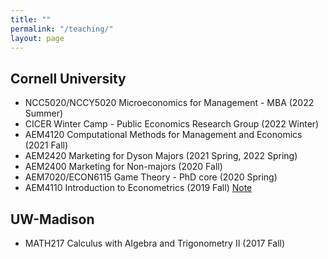 ```yaml
---
title: ""
permalink: "/teaching/"
layout: page
---
```


## Cornell University

- NCC5020/NCCY5020 Microeconomics for Management - MBA (2022 Summer)
- CICER Winter Camp - Public Economics Research Group (2022 Winter)
- AEM4120 Computational Methods for Management and Economics (2021 Fall)
- AEM2420 Marketing for Dyson Majors (2021 Spring, 2022 Spring)
- AEM2400 Marketing for Non-majors (2020 Fall)
- AEM7020/ECON6115 Game Theory - PhD core (2020 Spring)
- AEM4110 Introduction to Econometrics (2019 Fall) [Note](https://www.dropbox.com/home/MengweiLin_TANote/AEM4110)

## UW-Madison

- MATH217 Calculus with Algebra and Trigonometry II (2017 Fall)
